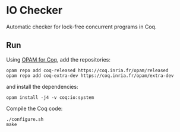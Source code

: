 # IO Checker
Automatic checker for lock-free concurrent programs in Coq.

## Run
Using [OPAM for Coq](http://coq-blog.clarus.me/use-opam-for-coq.html), add the repositories:

    opam repo add coq-released https://coq.inria.fr/opam/released
    opam repo add coq-extra-dev https://coq.inria.fr/opam/extra-dev

and install the dependencies:

    opam install -j4 -v coq:io:system

Compile the Coq code:

    ./configure.sh
    make
